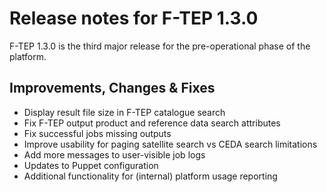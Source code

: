 # Release notes for F-TEP 1.3.0

F-TEP 1.3.0 is the third major release for the pre-operational phase of the
platform.

## Improvements, Changes &amp; Fixes

* Display result file size in F-TEP catalogue search
* Fix F-TEP output product and reference data search attributes
* Fix successful jobs missing outputs
* Improve usability for paging satellite search vs CEDA search limitations
* Add more messages to user-visible job logs
* Updates to Puppet configuration
* Additional functionality for (internal) platform usage reporting
